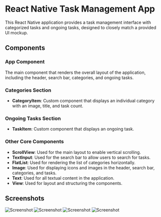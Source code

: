 # React Native Task Management App

This React Native application provides a task management interface with categorized tasks and ongoing tasks, designed to closely match a provided UI mockup.

## Components

### App Component

The main component that renders the overall layout of the application, including the header, search bar, categories, and ongoing tasks.

### Categories Section

- **CategoryItem**: Custom component that displays an individual category with an image, title, and task count.

### Ongoing Tasks Section

- **TaskItem**: Custom component that displays an ongoing task.

### Other Core Components

- **ScrollView**: Used for the main layout to enable vertical scrolling.
- **TextInput**: Used for the search bar to allow users to search for tasks.
- **FlatList**: Used for rendering the list of categories horizontally.
- **Image**: Used for displaying icons and images in the header, search bar, categories, and tasks.
- **Text**: Used for all textual content in the application.
- **View**: Used for layout and structuring the components.

## Screenshots

![Screenshot](./screenshot.png)
![Screenshot](./screenshot1.png)
![Screenshot](./screenshot2.png)
![Screenshot](./screenshot3.png)
